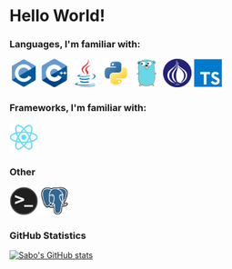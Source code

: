 <!--
 !
 ! **Sabo2k/sabo2k** is a ✨ _special_ ✨ repository because its `README.md` (this file) appears on your GitHub profile.
 !
-->

# Hello World!

### Languages, I'm familiar with:

<img 
    src="https://raw.githubusercontent.com/devicons/devicon/1119b9f84c0290e0f0b38982099a2bd027a48bf1/icons/c/c-original.svg" 
    title="C" 
    alt="C" 
    width="50" 
    height="50"
/>
<img 
    src="https://raw.githubusercontent.com/devicons/devicon/6910f0503efdd315c8f9b858234310c06e04d9c0/icons/cplusplus/cplusplus-original.svg" 
    title="C++" 
    alt="C++" 
    width="50" 
    height="50"
/>
<img 
    src="https://raw.githubusercontent.com/devicons/devicon/1119b9f84c0290e0f0b38982099a2bd027a48bf1/icons/java/java-original.svg" 
    title="Java" 
    alt="Java" 
    width="50" 
    height="50"
/>
<img 
    src="https://raw.githubusercontent.com/devicons/devicon/1119b9f84c0290e0f0b38982099a2bd027a48bf1/icons/python/python-original.svg" 
    title="Python" 
    width="50" 
    heigth="50"
/>
<img 
    src="https://raw.githubusercontent.com/devicons/devicon/6910f0503efdd315c8f9b858234310c06e04d9c0/icons/go/go-original.svg" 
    title="Go" 
    width="50" 
    height="50"
/>
<img 
    src="https://raw.githubusercontent.com/devicons/devicon/1119b9f84c0290e0f0b38982099a2bd027a48bf1/icons/perl/perl-original.svg" 
    title="Perl" 
    width="50" 
    height="50"
/>
<img 
    src="https://raw.githubusercontent.com/devicons/devicon/6910f0503efdd315c8f9b858234310c06e04d9c0/icons/typescript/typescript-original.svg" 
    title="TypeScript" 
    alt="TypeScript" 
    width="50" 
    height="50"
/>

### Frameworks, I'm familiar with:
<img 
    src="https://github.com/devicons/devicon/blob/master/icons/react/react-original.svg" 
    title="React" 
    alt="React" 
    width="50" 
    height="50"
/>

### Other
<img 
    src="https://raw.githubusercontent.com/github/explore/80688e429a7d4ef2fca1e82350fe8e3517d3494d/topics/terminal/terminal.png" 
    title="Unix/Shell Programming" 
    width="50" 
    height="50"
/>
<img 
    src="https://raw.githubusercontent.com/devicons/devicon/1119b9f84c0290e0f0b38982099a2bd027a48bf1/icons/postgresql/postgresql-original.svg" 
    title="Postgresql" 
    alt="Postgresql" 
    width="50" 
    height="50"
/>

### GitHub Statistics

<!--
 ! See https://github.com/anuraghazra/github-readme-stats
-->

[![Sabo's GitHub stats](https://github-readme-stats.vercel.app/api?username=sabo2k&show_icons=true&theme=github_dark_dimmed#gh-dark-mode-only)](https://github.com/Sabo2k?tab=repositories#gh-dark-mode-only)
